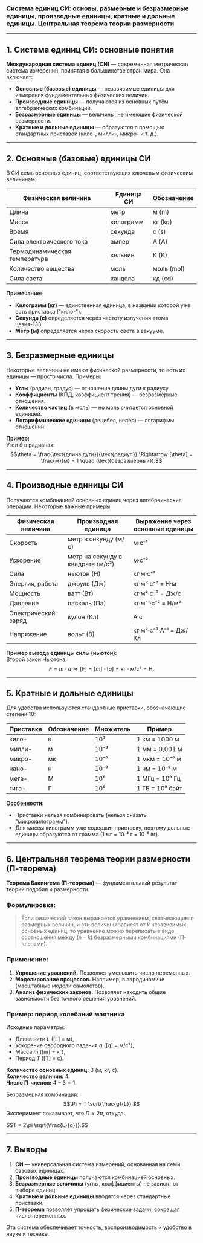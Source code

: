 ### **Система единиц СИ: основы, размерные и безразмерные единицы, производные единицы, кратные и дольные единицы. Центральная теорема теории размерности**

---

## **1. Система единиц СИ: основные понятия**
**Международная система единиц (СИ)** — современная метрическая система измерений, принятая в большинстве стран мира. Она включает:
- **Основные (базовые) единицы** — независимые единицы для измерения фундаментальных физических величин.
- **Производные единицы** — получаются из основных путём алгебраических комбинаций.
- **Безразмерные единицы** — величины, не имеющие физической размерности.
- **Кратные и дольные единицы** — образуются с помощью стандартных приставок (кило-, милли-, микро- и т. д.).

---

## **2. Основные (базовые) единицы СИ**
В СИ семь основных единиц, соответствующих ключевым физическим величинам:

| **Физическая величина** | **Единица СИ** | **Обозначение** |
|-------------------------|----------------|-----------------|
| Длина                   | метр           | м (m)           |
| Масса                   | килограмм      | кг (kg)         |
| Время                   | секунда        | с (s)           |
| Сила электрического тока| ампер          | А (A)           |
| Термодинамическая температура | кельвин  | К (K)           |
| Количество вещества     | моль           | моль (mol)      |
| Сила света              | кандела        | кд (cd)         |

**Примечание:**  
- **Килограмм (кг)** — единственная единица, в названии которой уже есть приставка ("кило-").
- **Секунда (с)** определяется через частоту излучения атома цезия-133.
- **Метр (м)** определяется через скорость света в вакууме.

---

## **3. Безразмерные единицы**
Некоторые величины не имеют физической размерности, то есть их единицы — просто числа. Примеры:
- **Углы** (радиан, градус) — отношение длины дуги к радиусу.
- **Коэффициенты** (КПД, коэффициент трения) — безразмерные отношения.
- **Количество частиц** (в моль) — но моль считается основной единицей.
- **Логарифмические единицы** (децибел, непер) — логарифмы отношений.

**Пример:**  
Угол $\theta$ в радианах:  
$$\theta = \frac{\text{длина дуги}}{\text{радиус}} \Rightarrow [\theta] = \frac{м}{м} = 1 \quad (\text{безразмерный}).$$

---

## **4. Производные единицы СИ**
Получаются комбинацией основных единиц через алгебраические операции. Некоторые важные примеры:

| **Физическая величина**  | **Производная единица** | **Выражение через основные единицы** |
|--------------------------|-------------------------|--------------------------------------|
| Скорость                 | метр в секунду (м/с)    | м·с⁻¹                                |
| Ускорение                | метр на секунду в квадрате (м/с²) | м·с⁻²                |
| Сила                     | ньютон (Н)              | кг·м·с⁻²                             |
| Энергия, работа          | джоуль (Дж)             | кг·м²·с⁻² = Н·м                      |
| Мощность                 | ватт (Вт)               | кг·м²·с⁻³ = Дж/с                     |
| Давление                 | паскаль (Па)            | кг·м⁻¹·с⁻² = Н/м²                    |
| Электрический заряд      | кулон (Кл)              | А·с                                  |
| Напряжение               | вольт (В)               | кг·м²·с⁻³·А⁻¹ = Дж/Кл                |

**Пример вывода единицы силы (ньютон):**  
Второй закон Ньютона:  
$$F = m \cdot a \Rightarrow [F] = [m] \cdot [a] = \text{кг} \cdot \text{м/с²} = \text{Н}.$$

---

## **5. Кратные и дольные единицы**
Для удобства используются стандартные приставки, обозначающие степени 10:

| **Приставка** | **Обозначение** | **Множитель** | **Пример**          |
|---------------|-----------------|---------------|---------------------|
| кило-         | к               | 10³           | 1 км = 1000 м       |
| милли-        | м               | 10⁻³          | 1 мм = 0,001 м      |
| микро-        | мк              | 10⁻⁶          | 1 мкм = 10⁻⁶ м      |
| нано-         | н               | 10⁻⁹          | 1 нм = 10⁻⁹ м       |
| мега-         | М               | 10⁶           | 1 МГц = 10⁶ Гц      |
| гига-         | Г               | 10⁹           | 1 ГБ = 10⁹ байт     |

**Особенности:**
- Приставки нельзя комбинировать (нельзя сказать "микрокилограмм").
- Для массы килограмм уже содержит приставку, поэтому дольные единицы образуются от грамма (1 мг = 10⁻³ г = 10⁻⁶ кг).

---

## **6. Центральная теорема теории размерности (П-теорема)**
**Теорема Бакингема (П-теорема)** — фундаментальный результат теории подобия и размерности.  

### **Формулировка:**
> Если физический закон выражается уравнением, связывающим $n$ размерных величин, и эти величины зависят от $k$ независимых основных единиц, то уравнение можно переписать в виде соотношения между $(n - k)$ безразмерными комбинациями (П-членами).

### **Применение:**
1. **Упрощение уравнений.** Позволяет уменьшить число переменных.
2. **Моделирование процессов.** Например, в аэродинамике (масштабные модели самолётов).
3. **Анализ физических законов.** Позволяет находить общие зависимости без точного решения уравнений.

### **Пример: период колебаний маятника**
Исходные параметры:
- Длина нити $L$ ([L] = м),
- Ускорение свободного падения $g$ ([g] = м/с²),
- Масса $m$ ([m] = кг),
- Период $T$ ([T] = с).

**Количество основных единиц:** 3 (м, кг, с).  
**Количество величин:** 4.  
**Число П-членов:** $4 - 3 = 1$.  

Безразмерная комбинация:
$$\Pi = T \sqrt{\frac{g}{L}}.$$
Эксперимент показывает, что $\Pi \approx 2\pi$, откуда:

$$T = 2\pi \sqrt{\frac{L}{g}}}.$$

---

## **7. Выводы**
1. **СИ** — универсальная система измерений, основанная на семи базовых единицах.
2. **Производные единицы** получаются комбинацией основных.
3. **Безразмерные величины** (углы, коэффициенты) не зависят от выбора единиц.
4. **Кратные и дольные единицы** вводятся через стандартные приставки.
5. **П-теорема** позволяет упрощать физические задачи, сокращая число переменных.

Эта система обеспечивает точность, воспроизводимость и удобство в науке и технике.
